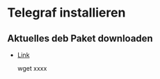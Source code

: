 # Telegraf installieren

## Aktuelles deb Paket downloaden

+ [Link](https://github.com/influxdata/telegraf/releases)

    wget xxxx

